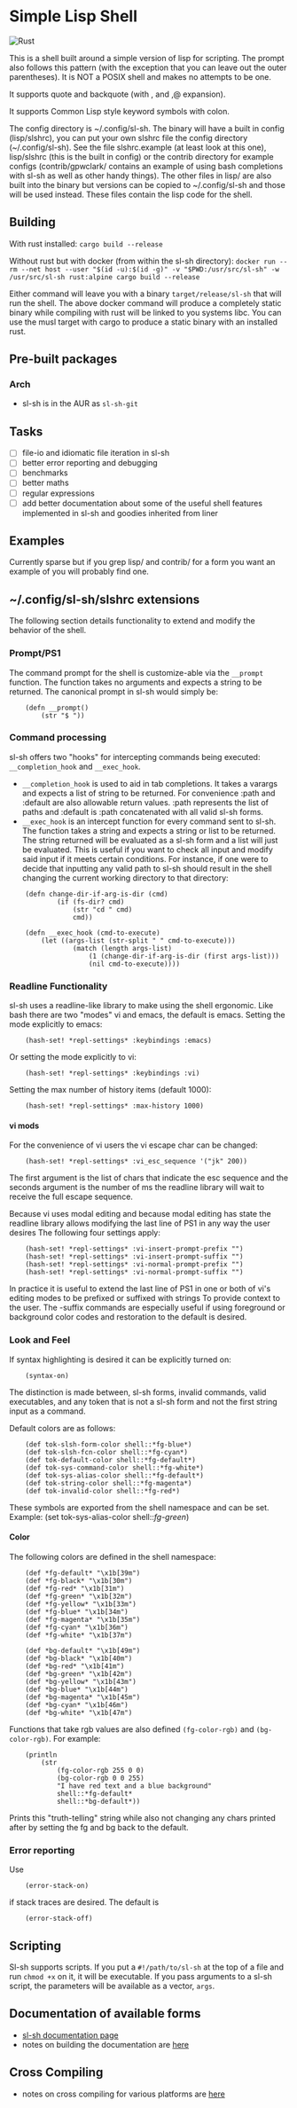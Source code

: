 # Simple Lisp Shell

![Rust](https://github.com/sstanfield/slsh/workflows/Rust/badge.svg?branch=master)

This is a shell built around a simple version of lisp for scripting.  The prompt
also follows this pattern (with the exception that you can leave out the outer
parentheses).  It is NOT a POSIX shell and makes no attempts to be one.

It supports quote and backquote (with , and ,@ expansion).

It supports Common Lisp style keyword symbols with colon.

The config directory is \~/.config/sl-sh.  The binary will have a built in config (lisp/slshrc),
you can put your own slshrc file the config directory (\~/.config/sl-sh).
See the file slshrc.example (at least look at this one), lisp/slshrc (this is the built in config)
or the contrib directory for example configs (contrib/gpwclark/ contains an example of using bash
completions with sl-sh as well as other handy things).  The other files in lisp/ are also built
into the binary but versions can be copied to \~/.config/sl-sh and those will be used instead.
These files contain the lisp code for the shell.

## Building

With rust installed:
```cargo build --release```

Without rust but with docker (from within the sl-sh directory):
```docker run --rm --net host --user "$(id -u):$(id -g)" -v "$PWD:/usr/src/sl-sh" -w /usr/src/sl-sh rust:alpine cargo build --release```

Either command will leave you with a binary ```target/release/sl-sh``` that will run the shell.
The above docker command will produce a completely static binary while compiling with rust will
be linked to you systems libc.  You can use the musl target with cargo to produce a static binary
with an installed rust.

## Pre-built packages

### Arch
* sl-sh is in the AUR as `sl-sh-git`

## Tasks
- [ ] file-io and idiomatic file iteration in sl-sh
- [ ] better error reporting and debugging
- [ ] benchmarks
- [ ] better maths
- [ ] regular expressions
- [ ] add better documentation about some of the useful shell features implemented in sl-sh and goodies inherited from liner

## Examples
Currently sparse but if you grep lisp/ and contrib/ for a form you want an example of you will probably find one.

## ~/.config/sl-sh/slshrc extensions
The following section details functionality to extend and modify the behavior of
the shell.

### Prompt/PS1
The command prompt for the shell is customize-able via the `__prompt` function. The
function takes no arguments and expects a string to be returned. The canonical
prompt in sl-sh would simply be:
```
	(defn __prompt()
		(str "$ "))
```

### Command processing
sl-sh offers two "hooks" for intercepting commands being executed:
`__completion_hook` and `__exec_hook`.
- `__completion_hook` is used to aid in tab completions. It takes a varargs and
expects a list of string to be returned. For convenience :path and :default
are also allowable return values. :path represents the list of paths and
:default is :path concatenated with all valid sl-sh forms.
- `__exec_hook` is an intercept function for every command sent to sl-sh. The
function takes a string and expects a string or list to be returned. The string
returned will be evaluated as a sl-sh form and a list will just be evaluated.
This is useful if you want to check all input and modify said input if it meets
certain conditions. For instance, if one were to decide that inputting any
valid path to sl-sh should result in the shell changing the current working
directory to that directory:
```
	(defn change-dir-if-arg-is-dir (cmd)
			(if (fs-dir? cmd)
				(str "cd " cmd)
				cmd))

	(defn __exec_hook (cmd-to-execute)
		(let ((args-list (str-split " " cmd-to-execute)))
				(match (length args-list)
					(1 (change-dir-if-arg-is-dir (first args-list)))
					(nil cmd-to-execute))))
```


### Readline Functionality
sl-sh uses a readline-like library to make using the shell ergonomic. Like bash
there are two "modes" vi and emacs, the default is emacs. Setting the mode
explicitly to emacs:
```
	(hash-set! *repl-settings* :keybindings :emacs)
```
Or setting the mode explicitly to vi:
```
	(hash-set! *repl-settings* :keybindings :vi)
```
Setting the max number of history items (default 1000):
```
	(hash-set! *repl-settings* :max-history 1000)
```

#### vi mods

For the convenience of vi users the vi escape char can be changed:
```
	(hash-set! *repl-settings* :vi_esc_sequence '("jk" 200))
```
The first argument is the list of chars that indicate the esc sequence and the
seconds argument is the number of ms the readline library will wait to receive
the full escape sequence.

Because vi uses modal editing and because modal editing has state the readline
library allows modifying the last line of PS1 in any way the user desires The
following four settings apply:
```
	(hash-set! *repl-settings* :vi-insert-prompt-prefix "")
	(hash-set! *repl-settings* :vi-insert-prompt-suffix "")
	(hash-set! *repl-settings* :vi-normal-prompt-prefix "")
	(hash-set! *repl-settings* :vi-normal-prompt-suffix "")
```
In practice it is useful to extend the last line of PS1 in one or both of vi's
editing modes to be prefixed or suffixed with strings To provide context to
the user. The -suffix commands are especially useful if using foreground or
background color codes and restoration to the default is desired.

### Look and Feel
If syntax highlighting is desired it can be explicitly turned on:
```
	(syntax-on)
```
The distinction is made between, sl-sh forms, invalid commands, valid
executables, and any token that is not a sl-sh form and not the first string
input as a command.

Default colors are as follows:
```
	(def tok-slsh-form-color shell::*fg-blue*)
	(def tok-slsh-fcn-color shell::*fg-cyan*)
	(def tok-default-color shell::*fg-default*)
	(def tok-sys-command-color shell::*fg-white*)
	(def tok-sys-alias-color shell::*fg-default*)
	(def tok-string-color shell::*fg-magenta*)
	(def tok-invalid-color shell::*fg-red*)
```

These symbols are exported from the shell namespace and can be set.  Example:
(set tok-sys-alias-color shell::*fg-green*)

#### Color

The following
colors are defined in the shell namespace:
```
	(def *fg-default* "\x1b[39m")
	(def *fg-black* "\x1b[30m")
	(def *fg-red* "\x1b[31m")
	(def *fg-green* "\x1b[32m")
	(def *fg-yellow* "\x1b[33m")
	(def *fg-blue* "\x1b[34m")
	(def *fg-magenta* "\x1b[35m")
	(def *fg-cyan* "\x1b[36m")
	(def *fg-white* "\x1b[37m")

	(def *bg-default* "\x1b[49m")
	(def *bg-black* "\x1b[40m")
	(def *bg-red* "\x1b[41m")
	(def *bg-green* "\x1b[42m")
	(def *bg-yellow* "\x1b[43m")
	(def *bg-blue* "\x1b[44m")
	(def *bg-magenta* "\x1b[45m")
	(def *bg-cyan* "\x1b[46m")
	(def *bg-white* "\x1b[47m")
```
Functions that take rgb values are also defined `(fg-color-rgb)` and
`(bg-color-rgb)`. For example:
```
	(println
		(str
			(fg-color-rgb 255 0 0)
			(bg-color-rgb 0 0 255)
			"I have red text and a blue background"
			shell::*fg-default*
			shell::*bg-default*))
```
Prints this "truth-telling" string while also not changing any chars printed after
by setting the fg and bg back to the default.

### Error reporting
Use
```
	(error-stack-on)
```
if stack traces are desired. The default is
```
	(error-stack-off)
```

## Scripting
Sl-sh supports scripts. If you put a `#!/path/to/sl-sh` at the top
of a file and run `chmod +x` on it, it will be executable. If you pass
arguments to a sl-sh script, the parameters will be available as a vector,
`args`.


## Documentation of available forms
- [sl-sh documentation page](https://sstanfield.github.io/slsh)
- notes on building the documentation are [here](https://github.com/sstanfield/slsh/wiki/Building-the-docs)

## Cross Compiling
- notes on cross compiling for various platforms are [here](https://github.com/sstanfield/slsh/wiki/Cross-Compiling)
